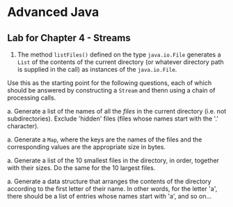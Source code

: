 # Advanced Java

## Lab for Chapter 4 - Streams

1. The method `listFiles()` defined on the type `java.io.File`
generates a `List` of the contents of the current directory
(or whatever directory path is supplied in the call)
as instances of the `java.io.File`.

Use this as the starting point for the following questions, 
each of which should be answered by constructing a `Stream`
and thenn using a chain of processing calls.

a. Generate a list of the names of all the _files_ in the current directory
(i.e. not subdirectories). Exclude 'hidden' files (files whose names start with the '.' character).

a. Generate a `Map`, where the keys are the names of the files and the corresponding values
are the appropriate size in bytes.

a. Generate a list of the 10 smallest files in the directory, in order, together with their sizes.
Do the same for the 10 largest files.

a. Generate a data structure that arranges the contents of the directory according to the first letter of their name.
In other words, for the letter 'a', there should be a list of entries whose names start with 'a', and so on...

